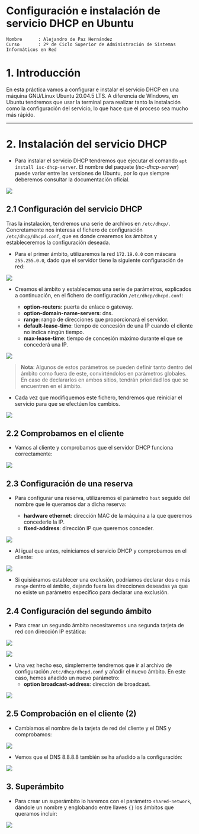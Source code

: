 # Configuración e instalación de servicio DHCP en Ubuntu

```
Nombre      : Alejandro de Paz Hernández
Curso       : 2º de Ciclo Superior de Administración de Sistemas Informáticos en Red
```

# 1. Introducción

En esta práctica vamos a configurar e instalar el servicio DHCP en una máquina GNU/Linux Ubuntu 20.04.5 LTS. A diferencia de Windows, en Ubuntu tendremos que usar la terminal para realizar tanto la instalación como la configuración del servicio, lo que hace que el proceso sea mucho más rápido.

---

# 2. Instalación del servicio DHCP

- Para instalar el servicio DHCP tendremos que ejecutar el comando `apt install isc-dhcp-server`. El nombre del paquete (*isc-dhcp-server*) puede variar entre las versiones de Ubuntu, por lo que siempre deberemos consultar la documentación oficial.

![](img/1.png)

## 2.1 Configuración del servicio DHCP


Tras la instalación, tendremos una serie de archivos en `/etc/dhcp/`. Concretamente nos interesa el fichero de configuración `/etc/dhcp/dhcpd.conf`, que es donde crearemos los ámbitos y estableceremos la configuración deseada.

- Para el primer ámbito, utilizaremos la red `172.19.0.0` con máscara `255.255.0.0`, dado que el servidor tiene la siguiente configuración de red:

![](img/4.png)

- Creamos el ámbito y establecemos una serie de parámetros, explicados a continuación, en el fichero de configuración `/etc/dhcp/dhcpd.conf`:
    
    - **option-routers**: puerta de enlace o gateway.
    - **option-domain-name-servers**: dns.
    - **range**: rango de direcciones que proporcionará el servidor.
    - **default-lease-time**: tiempo de concesión de una IP cuando el cliente no indica ningún tiempo.
    - **max-lease-time**: tiempo de concesión máximo durante el que se concederá una IP.

![](img/2.png)

> **Nota**: Algunos de estos parámetros se pueden definir tanto dentro del ámbito como fuera de este, convirténdolos en parámetros globales. En caso de declararlos en ambos sitios, tendrán prioridad los que se encuentren en el ámbito.



- Cada vez que modifiquemos este fichero, tendremos que reiniciar el servicio para que se efectúen los cambios. 

![](img/3.png)

## 2.2 Comprobamos en el cliente

- Vamos al cliente y comprobamos que el servidor DHCP funciona correctamente:

![](img/5.png)

## 2.3 Configuración de una reserva

- Para configurar una reserva, utilizaremos el parámetro `host` seguido del nombre que le queramos dar a dicha reserva:

    - **hardware ethernet**: dirección MAC de la máquina a la que queremos concederle la IP.
    - **fixed-address**: dirección IP que queremos conceder.

![](img/6.png)

- Al igual que antes, reiniciamos el servicio DHCP y comprobamos en el cliente:

![](img/7.png)

- Si quisiéramos establecer una exclusión, podríamos declarar dos o más `range` dentro el ámbito, dejando fuera las direcciones deseadas ya que no existe un parámetro específico para declarar una exclusión.

## 2.4 Configuración del segundo ámbito

- Para crear un segundo ámbito necesitaremos una segunda tarjeta de red con dirección IP estática:

![](img/8.png)

![](img/9.png)

- Una vez hecho eso, simplemente tendremos que ir al archivo de configuración `/etc/dhcp/dhcpd.conf` y añadir el nuevo ámbito. En este caso, hemos añadido un nuevo parámetro:
    - **option broadcast-address**: dirección de broadcast.

![](img/11.png)

## 2.5 Comprobación en el cliente (2)

- Cambiamos el nombre de la tarjeta de red del cliente y el DNS y comprobamos:

![](img/12.png)

- Vemos que el DNS 8.8.8.8 también se ha añadido a la configuración:

![](img/13.png)

## 3. Superámbito

- Para crear un superámbito lo haremos con el parámetro `shared-network`, dándole un nombre y englobando entre llaves `{}` los ámbitos que queramos incluir:

![](img/14.png)